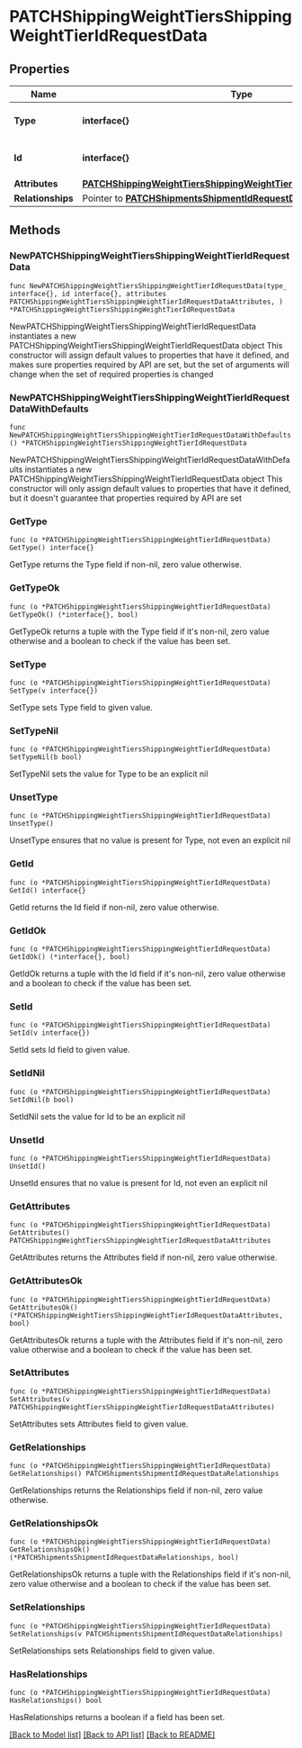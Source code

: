 # PATCHShippingWeightTiersShippingWeightTierIdRequestData

## Properties

Name | Type | Description | Notes
------------ | ------------- | ------------- | -------------
**Type** | **interface{}** | The resource&#39;s type | 
**Id** | **interface{}** | The resource&#39;s id | 
**Attributes** | [**PATCHShippingWeightTiersShippingWeightTierIdRequestDataAttributes**](PATCHShippingWeightTiersShippingWeightTierIdRequestDataAttributes.md) |  | 
**Relationships** | Pointer to [**PATCHShipmentsShipmentIdRequestDataRelationships**](PATCHShipmentsShipmentIdRequestDataRelationships.md) |  | [optional] 

## Methods

### NewPATCHShippingWeightTiersShippingWeightTierIdRequestData

`func NewPATCHShippingWeightTiersShippingWeightTierIdRequestData(type_ interface{}, id interface{}, attributes PATCHShippingWeightTiersShippingWeightTierIdRequestDataAttributes, ) *PATCHShippingWeightTiersShippingWeightTierIdRequestData`

NewPATCHShippingWeightTiersShippingWeightTierIdRequestData instantiates a new PATCHShippingWeightTiersShippingWeightTierIdRequestData object
This constructor will assign default values to properties that have it defined,
and makes sure properties required by API are set, but the set of arguments
will change when the set of required properties is changed

### NewPATCHShippingWeightTiersShippingWeightTierIdRequestDataWithDefaults

`func NewPATCHShippingWeightTiersShippingWeightTierIdRequestDataWithDefaults() *PATCHShippingWeightTiersShippingWeightTierIdRequestData`

NewPATCHShippingWeightTiersShippingWeightTierIdRequestDataWithDefaults instantiates a new PATCHShippingWeightTiersShippingWeightTierIdRequestData object
This constructor will only assign default values to properties that have it defined,
but it doesn't guarantee that properties required by API are set

### GetType

`func (o *PATCHShippingWeightTiersShippingWeightTierIdRequestData) GetType() interface{}`

GetType returns the Type field if non-nil, zero value otherwise.

### GetTypeOk

`func (o *PATCHShippingWeightTiersShippingWeightTierIdRequestData) GetTypeOk() (*interface{}, bool)`

GetTypeOk returns a tuple with the Type field if it's non-nil, zero value otherwise
and a boolean to check if the value has been set.

### SetType

`func (o *PATCHShippingWeightTiersShippingWeightTierIdRequestData) SetType(v interface{})`

SetType sets Type field to given value.


### SetTypeNil

`func (o *PATCHShippingWeightTiersShippingWeightTierIdRequestData) SetTypeNil(b bool)`

 SetTypeNil sets the value for Type to be an explicit nil

### UnsetType
`func (o *PATCHShippingWeightTiersShippingWeightTierIdRequestData) UnsetType()`

UnsetType ensures that no value is present for Type, not even an explicit nil
### GetId

`func (o *PATCHShippingWeightTiersShippingWeightTierIdRequestData) GetId() interface{}`

GetId returns the Id field if non-nil, zero value otherwise.

### GetIdOk

`func (o *PATCHShippingWeightTiersShippingWeightTierIdRequestData) GetIdOk() (*interface{}, bool)`

GetIdOk returns a tuple with the Id field if it's non-nil, zero value otherwise
and a boolean to check if the value has been set.

### SetId

`func (o *PATCHShippingWeightTiersShippingWeightTierIdRequestData) SetId(v interface{})`

SetId sets Id field to given value.


### SetIdNil

`func (o *PATCHShippingWeightTiersShippingWeightTierIdRequestData) SetIdNil(b bool)`

 SetIdNil sets the value for Id to be an explicit nil

### UnsetId
`func (o *PATCHShippingWeightTiersShippingWeightTierIdRequestData) UnsetId()`

UnsetId ensures that no value is present for Id, not even an explicit nil
### GetAttributes

`func (o *PATCHShippingWeightTiersShippingWeightTierIdRequestData) GetAttributes() PATCHShippingWeightTiersShippingWeightTierIdRequestDataAttributes`

GetAttributes returns the Attributes field if non-nil, zero value otherwise.

### GetAttributesOk

`func (o *PATCHShippingWeightTiersShippingWeightTierIdRequestData) GetAttributesOk() (*PATCHShippingWeightTiersShippingWeightTierIdRequestDataAttributes, bool)`

GetAttributesOk returns a tuple with the Attributes field if it's non-nil, zero value otherwise
and a boolean to check if the value has been set.

### SetAttributes

`func (o *PATCHShippingWeightTiersShippingWeightTierIdRequestData) SetAttributes(v PATCHShippingWeightTiersShippingWeightTierIdRequestDataAttributes)`

SetAttributes sets Attributes field to given value.


### GetRelationships

`func (o *PATCHShippingWeightTiersShippingWeightTierIdRequestData) GetRelationships() PATCHShipmentsShipmentIdRequestDataRelationships`

GetRelationships returns the Relationships field if non-nil, zero value otherwise.

### GetRelationshipsOk

`func (o *PATCHShippingWeightTiersShippingWeightTierIdRequestData) GetRelationshipsOk() (*PATCHShipmentsShipmentIdRequestDataRelationships, bool)`

GetRelationshipsOk returns a tuple with the Relationships field if it's non-nil, zero value otherwise
and a boolean to check if the value has been set.

### SetRelationships

`func (o *PATCHShippingWeightTiersShippingWeightTierIdRequestData) SetRelationships(v PATCHShipmentsShipmentIdRequestDataRelationships)`

SetRelationships sets Relationships field to given value.

### HasRelationships

`func (o *PATCHShippingWeightTiersShippingWeightTierIdRequestData) HasRelationships() bool`

HasRelationships returns a boolean if a field has been set.


[[Back to Model list]](../README.md#documentation-for-models) [[Back to API list]](../README.md#documentation-for-api-endpoints) [[Back to README]](../README.md)


